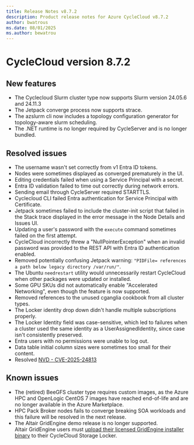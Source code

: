 ```yaml
---
title: Release Notes v8.7.2
description: Product release notes for Azure CycleCloud v8.7.2
author: bwatrous
ms.date: 08/01/2025
ms.author: bewatrou
---
```


# CycleCloud version 8.7.2 

## New features 

*   The Cyclecloud Slurm cluster type now supports Slurm version 24.05.6 and 24.11.3 
*   The Jetpack converge process now supports strace. 
*   The azslurm cli now includes a topology configuration generator for topology-aware slurm scheduling. 
*   The .NET runtime is no longer required by CycleServer and is no longer bundled.    

## Resolved issues 

*   The username wasn't set correctly from v1 Entra ID tokens. 
*   Nodes were sometimes displayed as converged prematurely in the UI.  
*   Editing credentials failed when using a Service Principal with a secret. 
*   Entra ID validation failed to time out correctly during network errors.
*   Sending email through CycleServer required STARTTLS.
*   Cyclecloud CLI failed Entra authentication for Service Principal with Certificate.
*   Jetpack sometimes failed to include the cluster-init script that failed in the  Stack trace displayed in the error message in the Node Details and Issues UI. 
*   Updating a user's password with the `execute` command sometimes failed on the first attempt.
*   CycleCloud incorrectly threw a "NullPointerException" when an invalid password was provided to the REST API with Entra ID authentication enabled. 
*   Removed potentially confusing Jetpack warning: `"PIDFile= references a path below legacy directory /var/run/"`. 
*   The Ubuntu `needrestart` utility would unnecessarily restart CycleCloud when other packages were updated or installed.
*   Some GPU SKUs did not automatically enable "Accelerated Networking", even though the feature is now supported. 
*   Removed references to the unused cganglia cookbook from all cluster types. 
*   The Locker identity drop down didn't handle multiple subscriptions properly. 
*   The Locker Identity field was case-sensitive, which led to failures when a cluster used the same identity as a UserAssignedIdentity, since case isn't consistently preserved.  
*   Entra users with no permissions were unable to log out. 
*   Data table initial column sizes were sometimes too small for their content. 
*   Resolved [NVD - CVE-2025-24813](https://nvd.nist.gov/vuln/detail/CVE-2025-24813) 
    

## Known issues 

*   The (retired) BeeGFS cluster type requires custom images, as the Azure HPC and OpenLogic CentOS 7 images have reached end-of-life and are no longer available in the Azure Marketplace. 
*   HPC Pack Broker nodes fails to converge breaking SOA workloads and this failure will be resolved in the next release. 
*   The Altair GridEngine demo release is no longer supported. Altair GridEngine users must [upload their licensed GridEngine installer binary](../gridengine.md#copy-the-binaries-into-the-cloud-locker) to their CycleCloud Storage Locker.
